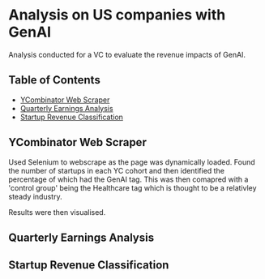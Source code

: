 # Analysis on US companies with GenAI

Analysis conducted for a VC to evaluate the revenue impacts of GenAI.

## Table of Contents

- [YCombinator Web Scraper](#ycombinator-web-scraper)
- [Quarterly Earnings Analysis](#microsoft-quarterly-earnings-analysis)
- [Startup Revenue Classification](#startup-revenue-classification)

## YCombinator Web Scraper
Used Selenium to webscrape as the page was dynamically loaded. Found the number of startups in each YC cohort and then identified the percentage of which had the GenAI tag. This was then comapred with a 'control group' being the Healthcare tag which is thought to be a relativley steady industry. 

Results were then visualised.

## Quarterly Earnings Analysis


## Startup Revenue Classification


